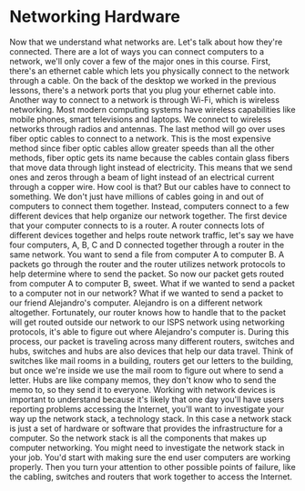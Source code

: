 # Networking Hardware

Now that we understand what networks are. Let's talk about how they're connected. There are a lot of ways you can connect computers to a network, we'll only cover a few of the major ones in this course. First, there's an ethernet cable which lets you physically connect to the network through a cable. On the back of the desktop we worked in the previous lessons, there's a network ports that you plug your ethernet cable into. Another way to connect to a network is through Wi-Fi, which is wireless networking. Most modern computing systems have wireless capabilities like mobile phones, smart televisions and laptops. We connect to wireless networks through radios and antennas. The last method will go over uses fiber optic cables to connect to a network. This is the most expensive method since fiber optic cables allow greater speeds than all the other methods, fiber optic gets its name because the cables contain glass fibers that move data through light instead of electricity. This means that we send ones and zeros through a beam of light instead of an electrical current through a copper wire. How cool is that? But our cables have to connect to something. We don't just have millions of cables going in and out of computers to connect them together. Instead, computers connect to a few different devices that help organize our network together. The first device that your computer connects to is a router. A router connects lots of different devices together and helps route network traffic, let's say we have four computers, A, B, C and D connected together through a router in the same network. You want to send a file from computer A to computer B. A packets go through the router and the router utilizes network protocols to help determine where to send the packet. So now our packet gets routed from computer A to computer B, sweet. What if we wanted to send a packet to a computer not in our network? What if we wanted to send a packet to our friend Alejandro's computer. Alejandro is on a different network altogether. Fortunately, our router knows how to handle that to the packet will get routed outside our network to our ISPS network using networking protocols, it's able to figure out where Alejandro's computer is. During this process, our packet is traveling across many different routers, switches and hubs, switches and hubs are also devices that help our data travel. Think of switches like mail rooms in a building, routers get our letters to the building, but once we're inside we use the mail room to figure out where to send a letter. Hubs are like company memos, they don't know who to send the memo to, so they send it to everyone. Working with network devices is important to understand because it's likely that one day you'll have users reporting problems accessing the Internet, you'll want to investigate your way up the network stack, a technology stack. In this case a network stack is just a set of hardware or software that provides the infrastructure for a computer. So the network stack is all the components that makes up computer networking. You might need to investigate the network stack in your job. You'd start with making sure the end user computers are working properly. Then you turn your attention to other possible points of failure, like the cabling, switches and routers that work together to access the Internet.

